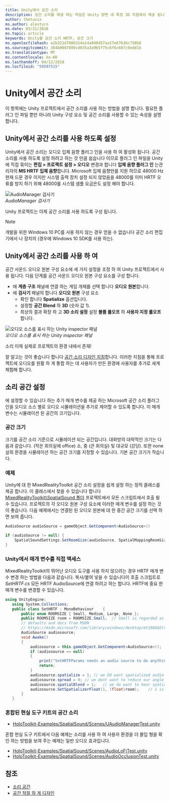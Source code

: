 ```yaml
---
title: Unity에서 공간 소리
description: 공간 소리를 재생 하는 작업은 Unity 장면 내 특정 3D 지점에서 제공 됩니다.
author: thetuvix
ms.author: alexturn
ms.date: 03/21/2018
ms.topic: article
keywords: Unity를 공간 소리 HRTF, 공간 크기
ms.openlocfilehash: e2b321d7086314a14a940d57aa17e67636c758b8
ms.sourcegitcommit: 384b0087899cd835a3a965f75c6f6c607c9edd1b
ms.translationtype: MT
ms.contentlocale: ko-KR
ms.lasthandoff: 04/12/2019
ms.locfileid: "59597515"
---
```

# <a name="spatial-sound-in-unity"></a>Unity에서 공간 소리

이 항목에는 Unity 프로젝트에서 공간 소리를 사용 하는 방법을 설명 합니다. 필요한 플러그 인 파일 뿐만 아니라 Unity 구성 요소 및 공간 소리를 사용할 수 있는 속성을 설명 합니다.

## <a name="enabling-spatial-sound-in-unity"></a>Unity에서 공간 소리를 사용 하도록 설정

Unity에서 공간 소리는 오디오 입체 음향 플러그 인을 사용 하 여 활성화 됩니다. 공간 소리를 사용 하도록 설정 하려고 하는 것 만큼 쉽습니다 이므로 플러그 인 파일을 Unity에 직접 묶이는 **편집 > 프로젝트 설정 > 오디오** 변경과 합니다 **입체 음향 플러그 인** 는관리자의 **MS HRTF 입체 음향**합니다. Microsoft 입체 음향만를 지원 하므로 48000 Hz 현재 드문 경우 이지만 시스템 출력 장치 설정 되지 않았음을 48000를 이미 HRTF 오류를 방지 하기 위해 48000를 시스템 샘플 요금은도 설정 해야 합니다.

![AudioManager 검사기](images/audio-250px.png)<br>
*AudioManager 검사기*

Unity 프로젝트는 이제 공간 소리를 사용 하도록 구성 됩니다.

>[!NOTE]
>개발을 위한 Windows 10 PC를 사용 하지 않는 경우 얻을 수 없습니다 공간 소리 편집기에서 나 장치의 (경우에 Windows 10 SDK를 사용 하는).

## <a name="using-spatial-sound-in-unity"></a>Unity에서 공간 소리를 사용 하 여

공간 사운드 오디오 원본 구성 요소에 세 가지 설정을 조정 하 여 Unity 프로젝트에서 사용 됩니다. 다음 단계를 공간 사운드 오디오 원본 구성 요소를 구성 합니다.
* 에 **계층 구조** 패널에 연결 하는 게임 개체를 선택 합니다 **오디오 원본**합니다.
* 에 **검사기** 패널의 합니다 **오디오 원본** 구성 요소
    * 확인 합니다 **Spatialize** 옵션입니다.
    * 설정할 **공간 Blend** 하 **3D** (숫자 값 1).
    * 최상의 결과 확장 하 고 **3D 소리 설정** 설정 **볼륨 롤오프** 하 **사용자 지정 롤오프**합니다.

![오디오 소스를 표시 하는 Unity inspector 패널](images/audiosource.png)<br>
*오디오 소스를 표시 하는 Unity inspector 패널*

소리 이제 실제로 프로젝트의 환경 내에서 존재!

잘 알고는 것이 좋습니다 합니다 [공간 소리 디자인 지침](spatial-sound-design.md)합니다. 이러한 지침을 통해 프로젝트에 오디오를 원활 하 게 통합 하는 데 사용자가 만든 환경에 사용자를 추가로 세계 체험해 합니다.

## <a name="setting-spatial-sound-settings"></a>소리 공간 설정

에 설정할 수 있습니다 하는 추가 매개 변수를 제공 하는 Microsoft 공간 소리 플러그 인을 오디오 소스 별로 오디오 시뮬레이션을 추가로 제어할 수 있도록 합니다. 이 매개 변수는 시뮬레이션 된 공간의 크기입니다.

### <a name="room-size"></a>공간 크기

크기를 공간 소리 기준으로 시뮬레이션 되는 공간입니다. 대화방의 대략적인 크기는 다음과 같습니다. (작은 회의실에 office) 소, 중 (큰 회의실) 및 대규모 (강당). 또한 none 실외 환경을 시뮬레이션 하는 공간 크기를 지정할 수 있습니다. 기본 공간 크기가 작습니다.

### <a name="example"></a>예제

Unity에 대 한 MixedRealityToolkit 공간 소리 설정을 쉽게 설정 하는 정적 클래스를 제공 합니다. 이 클래스에서 찾을 수 있습니다 합니다 [MixedRealityToolkit\SpatialSound 폴더](https://github.com/Microsoft/MixedRealityToolkit-Unity/tree/htk_release/Assets/HoloToolkit/SpatialSound) 프로젝트에서 모든 스크립트에서 호출 될 수 있습니다. 프로젝트의 각 오디오 원본 구성 요소에 이러한 매개 변수를 설정 하는 것이 좋습니다. 다음 예제에서는 연결된 된 오디오 원본에 대 한 중간 공간 크기를 선택 하면 보여 줍니다.

```cs
AudioSource audioSource = gameObject.GetComponent<AudioSource>()

if (audioSource != null) {
    SpatialSoundSettings.SetRoomSize(audioSource, SpatialMappingRoomSizes.Medium);
}
```

### <a name="directly-accessing-parameters-from-unity"></a>Unity에서 매개 변수를 직접 액세스

MixedRealityToolkit의 뛰어난 오디오 도구를 사용 하지 않으려는 경우 HRTF 매개 변수 변경 하는 방법을 다음과 같습니다. 복사/붙여 넣을 수 있습니다이 호출 스크립트로 *SetHRTF.cs* 모든 HRTF AudioSource에 연결 하려고 하는 합니다. HRTF에 중요 한 매개 변수를 변경할 수 있습니다.

```cs
using UnityEngine;
   using System.Collections;
   public class SetHRTF : MonoBehaviour    {
       public enum ROOMSIZE { Small, Medium, Large, None };
       public ROOMSIZE room = ROOMSIZE.Small;  // Small is regarded as the "most average"
       // defaults and docs from MSDN
       // https://msdn.microsoft.com/library/windows/desktop/mt186602(v=vs.85).aspx
       AudioSource audiosource;
       void Awake()
       {
           audiosource = this.gameObject.GetComponent<AudioSource>();
           if (audiosource == null)
           {
               print("SetHRTFParams needs an audio source to do anything.");
               return;
           }
           audiosource.spatialize = 1; // we DO want spatialized audio
           audiosource.spread = 0; // we dont want to reduce our angle of hearing
           audiosource.spatialBlend = 1;   // we do want to hear spatialized audio
           audiosource.SetSpatializerFloat(1, (float)room);    // 1 is the roomsize param
       }
   }
```
### <a name="spatial-sound-in-mixed-reality-toolkit"></a>혼합된 현실 도구 키트의 공간 소리
- [HoloToolkit-Examples/SpatialSound/Scenes/UAudioManagerTest.unity](https://github.com/Microsoft/MixedRealityToolkit-Unity/blob/htk_release/Assets/HoloToolkit-Examples/SpatialSound/Scenes/UAudioManagerTest.unity)

혼합 현실 도구 키트에서 다음 예제는 소리를 사용 하 여 사용자 환경을 더 몰입 형을 확인 하는 방법을 보여 주는 예제는 일반 오디오 효과입니다.
- [HoloToolkit-Examples/SpatialSound/Scenes/AudioLoFiTest.unity](https://github.com/Microsoft/MixedRealityToolkit-Unity/blob/htk_release/Assets/HoloToolkit-Examples/SpatialSound/Scenes/AudioLoFiTest.unity)
- [HoloToolkit-Examples/SpatialSound/Scenes/AudioOcclusionTest.unity](https://github.com/Microsoft/MixedRealityToolkit-Unity/blob/htk_release/Assets/HoloToolkit-Examples/SpatialSound/Scenes/AudioOcclusionTest.unity)

## <a name="see-also"></a>참조
* [소리 공간](spatial-sound.md)
* [공간 적절 하 게 디자인](spatial-sound-design.md)
